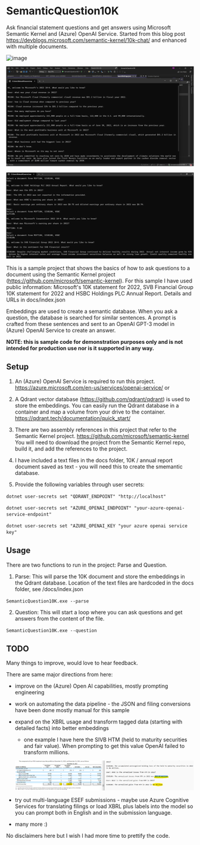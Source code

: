 # SemanticQuestion10K

Ask financial statement questions and get answers using Microsoft Semantic Kernel and (Azure) OpenAI Service. 
Started from this blog post https://devblogs.microsoft.com/semantic-kernel/10k-chat/ and enhanced with multiple documents.

![image](https://raw.githubusercontent.com/ralucaminea/SemanticQuestion10K/main/10k-q-and-a.png)

![image](https://raw.githubusercontent.com/ralucaminea/SemanticQuestion10K/main/MS10K_FirstTest.png)

![image](https://raw.githubusercontent.com/ralucaminea/SemanticQuestion10K/main/SwitchFilingContext_Test3Submissions.png)

This is a sample project that shows the basics of how to ask questions to a document using the Semantic Kernel project (https://github.com/microsoft/semantic-kernel). For this sample I have used public information: Microsoft's 10K statement for 2022, SVB Financial Group 10K statement for 2022 and HSBC Holdings PLC Annual Report. Details and URLs in docs/index.json 

Embeddings are used to create a semantic database. When you ask a question, the database is searched for similar sentences. 
A prompt is crafted from these sentences and sent to an OpenAI GPT-3 model in (Azure) OpenAI Service to create an answer.


**NOTE: this is sample code for demonstration purposes only and is not intended for production use nor is it supported in any way.** 

## Setup

1. An (Azure) OpenAI Service is required to run this project. https://azure.microsoft.com/en-us/services/openai-service/ or 

2. A Qdrant vector database (https://github.com/qdrant/qdrant) is used to store the embeddings. You can easily run the Qdrant database in a container and map a volume from your drive to the container. https://qdrant.tech/documentation/quick_start/

3. There are two assembly references in this project that refer to the Semantic Kernel project. https://github.com/microsoft/semantic-kernel  You will need to download the project from the Semantic Kernel repo, build it, and add the references to the project. 

4. I have included a text files in the docs folder, 10K / annual report document saved as text - you will need this to create 
the smemantic database. 

5. Provide the following variables through user secrets:

`dotnet user-secrets set "QDRANT_ENDPOINT" "http://localhost"`

`dotnet user-secrets set "AZURE_OPENAI_ENDPOINT" "your-azure-openai-service-endpoint"`

`dotnet user-secrets set "AZURE_OPENAI_KEY "your azure openai service key"`



## Usage

There are two functions to run in the project: Parse and Question.

1. Parse: This will parse the 10K document and store the embeddings in the Qdrant database. 
Location of the text files are hardcoded in the docs folder, see 
/docs/index.json

`
SemanticQuestion10K.exe --parse 
`


2. Question: This will start a loop where you can ask questions and get answers from the content of the file.

`
SemanticQuestion10K.exe --question
`

## TODO
Many things to improve, would love to hear feedback. 

There are same major directions from here:
- improve on the (Azure) Open AI capabilities, mostly prompting engineering
- work on automating the data pipeline - the JSON and filing conversions have been done mostly manual for this sample
- expand on the XBRL usage and transform tagged data (starting with detailed facts) into better embeddings 
	- one example I have here the SIVB HTM (held to maturity securities and fair value). When prompting to get this value OpenAI failed to transform millions. 
	
	![image](https://raw.githubusercontent.com/ralucaminea/SemanticQuestion10K/main/HTM_SIVB10K_SemanticIssue.png)
- try out multi-language ESEF submissions - maybe use Azure Cognitive Services for translating filings or load XBRL plus labels into the model so you can prompt both in English and in the submission language.
- many more :) 


No disclaimers here but I wish I had more time to prettify the code.
